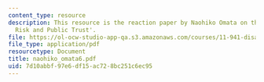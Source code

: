 ```yaml
---
content_type: resource
description: This resource is the reaction paper by Naohiko Omata on the topic 'Transboundary
  Risk and Public Trust'.
file: https://ol-ocw-studio-app-qa.s3.amazonaws.com/courses/11-941-disaster-vulnerability-and-resilience-spring-2005/7d10abbf97e6df15ac728bc251c6ec95_naohiko_omata6.pdf
file_type: application/pdf
resourcetype: Document
title: naohiko_omata6.pdf
uid: 7d10abbf-97e6-df15-ac72-8bc251c6ec95
---
```

